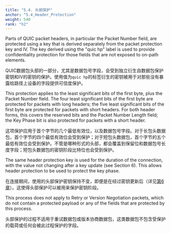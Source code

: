 ```yaml
---
title: "5.4. 头部保护"
anchor: "5.4_Header_Protection"
weight: 540
rank: "h2"
---
```


Parts of QUIC packet headers, in particular the Packet Number field, are protected using a key that is derived separately from the packet protection key and IV. The key derived using the "quic hp" label is used to provide confidentiality protection for those fields that are not exposed to on-path elements.

QUIC数据包头部的一部分，尤其是数据包号字段，会受到独立衍生自数据包保护密钥和IV的密钥的保护。使用值为`quic hp`的标签衍生的密钥被用于对那些没有暴露给路径上设备的字段提供可信度保护。

This protection applies to the least significant bits of the first byte, plus the Packet Number field. The four least significant bits of the first byte are protected for packets with long headers; the five least significant bits of the first byte are protected for packets with short headers. For both header forms, this covers the reserved bits and the Packet Number Length field; the Key Phase bit is also protected for packets with a short header.

这项保护应用于首个字节的几个最低有效位，以及数据包号字段。对于长包头数据包，首个字节的四个最低有效位会受到保护；对于短包头数据包，首个字节的五个最低有效位会受到保护。不管是哪种形式的头部，都会覆盖到保留位和数据包号长度字段；短包头数据包的密钥阶段比特位也会受到保护。

The same header protection key is used for the duration of the connection, with the value not changing after a key update (see Section 6). This allows header protection to be used to protect the key phase.

在连接期间，使用的头部保护密钥保持不变，即便是在经过密钥更新后（详见[第6章]()）。这使得头部保护可以被用来保护密钥阶段。

This process does not apply to Retry or Version Negotiation packets, which do not contain a protected payload or any of the fields that are protected by this process.

头部保护的过程不适用于重试数据包或版本协商数据包，这类数据包不包含受保护的载荷或任何会被此过程保护的字段。
